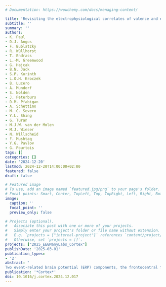 ```yaml
---
# Documentation: https://wowchemy.com/docs/managing-content/

title: 'Revisiting the electrophysiological correlates of valence and expectancy in reward processing – A multi-lab replication'
subtitle: ''
summary: ''
authors:
- K. Paul
- D.J. Angus
- F. Bublatzky
- R. Wüllhorst
- T. Endrass
- L.-M. Greenwood
- G. Hajcak
- B.N. Jack
- S.P. Korinth
- L.O.H. Kroczek
- B. Lucero
- A. Mundorf
- S. Nolden
- J. Peterburs
- D.M. Pfabigan
- A. Schettino
- M. C. Severo
- Y.L. Shing
- G. Turan
- M.J.W. van der Molen
- M.J. Wieser
- N. Willscheid
- F. Mushtaq
- Y.G. Pavlov
- G. Pourtois
tags: []
categories: []
date: '2024-12-20'
lastmod: 2024-12-20T14:00:00+02:00
featured: false
draft: false

# Featured image
# To use, add an image named `featured.jpg/png` to your page's folder.
# Focal points: Smart, Center, TopLeft, Top, TopRight, Left, Right, BottomLeft, Bottom, BottomRight.
image:
  caption: ''
  focal_point: ''
  preview_only: false

# Projects (optional).
#   Associate this post with one or more of your projects.
#   Simply enter your project's folder or file name without extension.
#   E.g. `projects = ["internal-project"]` references `content/project/deep-learning/index.md`.
#   Otherwise, set `projects = []`.
projects: ["2025_EEGManyLabs_Cortex"]
publishDate: '2025-03-01'
publication_types:
- '2'
abstract: "
Two event-related brain potential (ERP) components, the frontocentral feedback-related negativity (FRN) and the posterior P300, are key in feedback processing. The FRN typically exhibits greater amplitude in response to negative and unexpected outcomes, whereas the P300 is generally more pronounced for positive outcomes. In an influential ERP study, Hajcak et al., (2005) manipulated outcome valence and expectancy in a guessing task. They found the FRN was larger for negative outcomes regardless of expectancy, and the P300 larger for unexpected outcomes regardless of valence. These findings challenged the dominant Reinforcement Learning Theory of the ERN. We aimed to replicate these results within the #EEGManyLabs project (Pavlov et al., 2021) across thirteen labs. Our replication, including robustness tests, a PCA and Bayesian models, found that both FRN and P300 were significantly modulated by outcome valence and expectancy: FRN amplitudes (no-reward - reward) were largest for unexpected outcomes, and P300 amplitudes were largest for reward outcomes. These results were consistent across different methods and analyses. Although our findings only partially replicate the original study, they underscore the complexity of feedback processing and demonstrate how aspects of Reinforcement Learning Theory may apply to the P300 component, reinforcing the need for rigorous ERP research methodologies."
publication: '*Cortex*'
doi: 10.1016/j.cortex.2024.12.017
---
```

